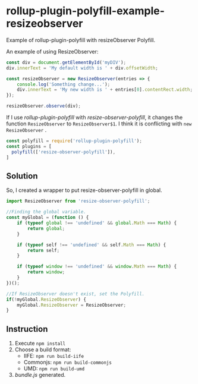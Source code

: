 # rollup-plugin-polyfill-example-resizeobserver

Example of rollup-plugin-polyfill with resizeObserver Polyfill.

An example of using ResizeObserver:

```javascript
const div = document.getElementById('myDIV');
div.innerText = 'My default width is ' + div.offsetWidth;

const resizeObserver = new ResizeObserver(entries => {
    console.log('Something change...');
    div.innerText = 'My new width is ' + entries[0].contentRect.width;
});

resizeObserver.observe(div);
```

If I use *rollup-plugin-polyfill* with *resize-observer-polyfill*, it changes the function `ResizeObserver` to `ResizeObserver$1`. I think it is conflicting with `new ResizeObserver` .

```javascript
const polyfill = require('rollup-plugin-polyfill');
const plugins = [
  polyfill(['resize-observer-polyfill']),
]
```

## Solution

So, I created a wrapper to put resize-observer-polyfill in global.

```javascript
import ResizeObserver from 'resize-observer-polyfill';

//Finding the global variable.
const myGlobal = (function () {
    if (typeof global !== 'undefined' && global.Math === Math) {
        return global;
    }

    if (typeof self !== 'undefined' && self.Math === Math) {
        return self;
    }

    if (typeof window !== 'undefined' && window.Math === Math) {
        return window;
    }
})();

//If ResizeObserver doesn't exist, set the Polyfill.
if(!myGlobal.ResizeObserver) {
    myGlobal.ResizeObserver = ResizeObserver;
}
```

## Instruction

1. Execute `npm install`
2. Choose a build format:
    - IIFE: `npm run build-iife`
    - Commonjs: `npm run build-commonjs`
    - UMD: `npm run build-umd`
3. *bundle.js* generated.

